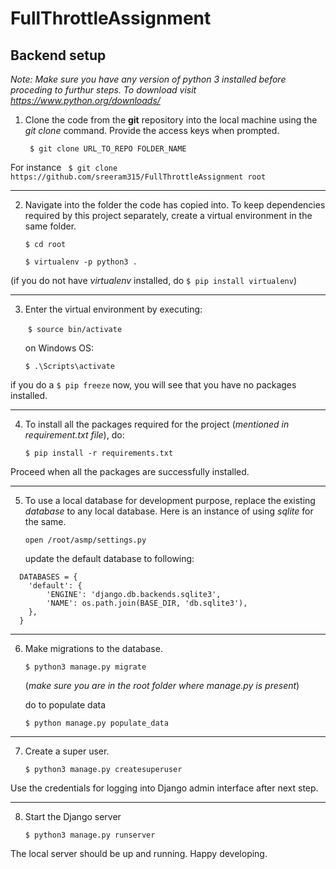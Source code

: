 # FullThrottleAssignment



## Backend setup

*Note: Make sure you have any version of python 3 installed before proceding to  furthur steps. To download visit https://www.python.org/downloads/*



1. Clone the code from the **git** repository into the local machine using the *git clone* command. Provide the access keys when prompted.

   ` $ git clone URL_TO_REPO FOLDER_NAME`

 For instance
  ` $ git clone https://github.com/sreeram315/FullThrottleAssignment root`

------

2. Navigate into the folder the code has copied into. To keep dependencies required by this project separately, create a virtual environment in the same folder.

   `$ cd root`

   `$ virtualenv -p python3 .`

   

(if you do not have *virtualenv* installed, do   `$ pip install virtualenv`)

------

3. Enter the virtual environment by executing:

   ​     `$ source bin/activate`

   on Windows OS:  

   `$ .\Scripts\activate`

if you do a   `$ pip freeze`   now, you will see that you have no packages installed.

------

4. To install all the packages required for the project (*mentioned in requirement.txt file*), do:

   `$ pip install -r requirements.txt`

Proceed when all the packages are successfully installed.

------

5. To use a local database for development purpose, replace the existing *database* to any local database.
   Here is an instance of using *sqlite* for the same.

   `open /root/asmp/settings.py`

   update the default database to following:

```
  DATABASES = {
    'default': {
        'ENGINE': 'django.db.backends.sqlite3',
        'NAME': os.path.join(BASE_DIR, 'db.sqlite3'),
    },
  }
```

------

6. Make migrations to the database.

   `$ python3 manage.py migrate`

    (*make sure you are in the root folder where manage.py is present*)

   do to populate data

   `$ python manage.py populate_data`

   

------



7. Create a super user.

   `$ python3 manage.py createsuperuser`

Use the credentials for logging into Django admin interface after next step.

------

8. Start the Django server

   `$ python3 manage.py runserver`

The local server should be up and running. Happy developing.



